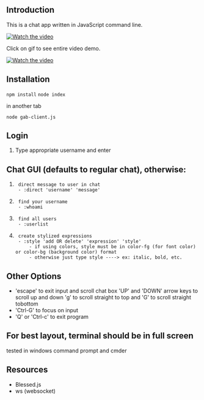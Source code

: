 ## Introduction
This is a chat app written in JavaScript command line.

[![Watch the video](chatClient1.gif)](https://youtu.be/5dCL3NVSzEs)

Click on gif to see entire video demo. 

[![Watch the video](chatClient.gif)](https://youtu.be/5dCL3NVSzEs)

## Installation

`npm install`
`node index`

in another tab

`node gab-client.js`

## Login

1) Type appropriate username and enter

## Chat GUI (defaults to regular chat), otherwise:

1)      direct message to user in chat
        - :direct 'username' 'message'
2)      find your username 
        - :whoami
3)      find all users
        - :userlist
4)      create stylized expressions
        - :style 'add OR delete' 'expression' 'style'
            - if using colors, style must be in color-fg (for font color) or color-bg (background color) format
            - otherwise just type style ----> ex: italic, bold, etc.

## Other Options
- 'escape' to exit input and scroll chat box
       'UP' and \'DOWN\' arrow keys to scroll up and down
        'g' to scroll straight to top and 'G' to scroll straight tobottom
- 'Ctrl-G' to focus on input
- 'Q' or 'Ctrl-c' to exit program

## For best layout, terminal should be in full screen
tested in windows command prompt and cmder

## Resources
- Blessed.js
- ws (websocket)
